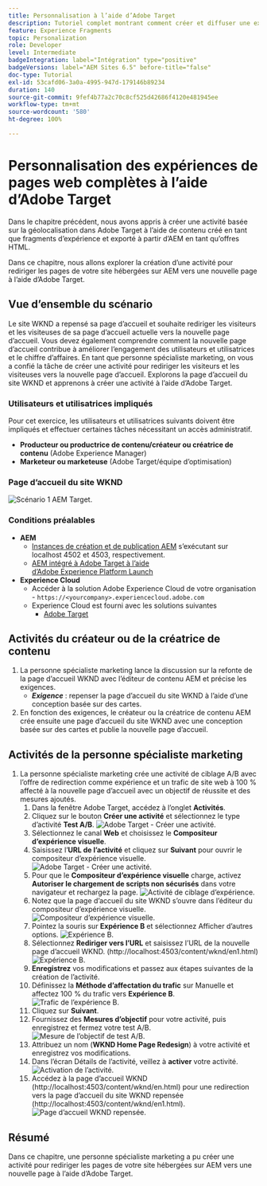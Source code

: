 ```yaml
---
title: Personnalisation à l’aide d’Adobe Target
description: Tutoriel complet montrant comment créer et diffuser une expérience personnalisée à l’aide d’Adobe Target.
feature: Experience Fragments
topic: Personalization
role: Developer
level: Intermediate
badgeIntegration: label="Intégration" type="positive"
badgeVersions: label="AEM Sites 6.5" before-title="false"
doc-type: Tutorial
exl-id: 53cafd06-3a0a-4995-947d-179146b89234
duration: 140
source-git-commit: 9fef4b77a2c70c8cf525d42686f4120e481945ee
workflow-type: tm+mt
source-wordcount: '580'
ht-degree: 100%

---
```


# Personnalisation des expériences de pages web complètes à l’aide d’Adobe Target

Dans le chapitre précédent, nous avons appris à créer une activité basée sur la géolocalisation dans Adobe Target à l’aide de contenu créé en tant que fragments d’expérience et exporté à partir d’AEM en tant qu’offres HTML.

Dans ce chapitre, nous allons explorer la création d’une activité pour rediriger les pages de votre site hébergées sur AEM vers une nouvelle page à l’aide d’Adobe Target.

## Vue d’ensemble du scénario

Le site WKND a repensé sa page d’accueil et souhaite rediriger les visiteurs et les visiteuses de sa page d’accueil actuelle vers la nouvelle page d’accueil. Vous devez également comprendre comment la nouvelle page d’accueil contribue à améliorer l’engagement des utilisateurs et utilisatrices et le chiffre d’affaires. En tant que personne spécialiste marketing, on vous a confié la tâche de créer une activité pour rediriger les visiteurs et les visiteuses vers la nouvelle page d’accueil. Explorons la page d’accueil du site WKND et apprenons à créer une activité à l’aide d’Adobe Target.

### Utilisateurs et utilisatrices impliqués

Pour cet exercice, les utilisateurs et utilisatrices suivants doivent être impliqués et effectuer certaines tâches nécessitant un accès administratif.

* **Producteur ou productrice de contenu/créateur ou créatrice de contenu** (Adobe Experience Manager)
* **Marketeur ou marketeuse** (Adobe Target/équipe d’optimisation)

### Page d’accueil du site WKND

![Scénario 1 AEM Target.](assets/personalization-use-case-2/aem-target-use-case-2.png)

### Conditions préalables

* **AEM**
   * [Instances de création et de publication AEM](./implementation.md#getting-aem) s’exécutant sur localhost 4502 et 4503, respectivement.
   * [AEM intégré à Adobe Target à l’aide d’Adobe Experience Platform Launch](./using-launch-adobe-io.md#aem-target-using-launch-by-adobe)
* **Experience Cloud**
   * Accéder à la solution Adobe Experience Cloud de votre organisation - `https://<yourcompany>.experiencecloud.adobe.com`
   * Experience Cloud est fourni avec les solutions suivantes
      * [Adobe Target](https://experiencecloud.adobe.com)

## Activités du créateur ou de la créatrice de contenu

1. La personne spécialiste marketing lance la discussion sur la refonte de la page d’accueil WKND avec l’éditeur de contenu AEM et précise les exigences.
   * ***Exigence*** : repenser la page d’accueil du site WKND à l’aide d’une conception basée sur des cartes.
2. En fonction des exigences, le créateur ou la créatrice de contenu AEM crée ensuite une page d’accueil du site WKND avec une conception basée sur des cartes et publie la nouvelle page d’accueil.

## Activités de la personne spécialiste marketing

1. La personne spécialiste marketing crée une activité de ciblage A/B avec l’offre de redirection comme expérience et un trafic de site web à 100 % affecté à la nouvelle page d’accueil avec un objectif de réussite et des mesures ajoutés.
   1. Dans la fenêtre Adobe Target, accédez à l’onglet **Activités**.
   2. Cliquez sur le bouton **Créer une activité** et sélectionnez le type d’activité **Test A/B**.
      ![Adobe Target - Créer une activité.](assets/personalization-use-case-2/create-ab-activity.png)
   3. Sélectionnez le canal **Web** et choisissez le **Compositeur d’expérience visuelle**.
   4. Saisissez l’**URL de l’activité** et cliquez sur **Suivant** pour ouvrir le compositeur d’expérience visuelle.
      ![Adobe Target - Créer une activité.](assets/personalization-use-case-2/create-activity-ab-name.png)
   5. Pour que le **Compositeur d’expérience visuelle** charge, activez **Autoriser le chargement de scripts non sécurisés** dans votre navigateur et rechargez la page.
      ![Activité de ciblage d’expérience.](assets/personalization-use-case-1/load-unsafe-scripts.png)
   6. Notez que la page d’accueil du site WKND s’ouvre dans l’éditeur du compositeur d’expérience visuelle.
      ![Compositeur d’expérience visuelle.](assets/personalization-use-case-2/vec.png)
   7. Pointez la souris sur **Expérience B** et sélectionnez Afficher d’autres options.
      ![Expérience B.](assets/personalization-use-case-2/redirect-url.png)
   8. Sélectionnez **Rediriger vers l’URL** et saisissez l’URL de la nouvelle page d’accueil WKND. (http://localhost:4503/content/wknd/en1.html)
      ![Expérience B.](assets/personalization-use-case-2/redirect-url-2.png)
   9. **Enregistrez** vos modifications et passez aux étapes suivantes de la création de l’activité.
   10. Définissez la **Méthode d’affectation du trafic** sur Manuelle et affectez 100 % du trafic vers **Expérience B**.
      ![Trafic de l’expérience B.](assets/personalization-use-case-2/traffic.png)
   11. Cliquez sur **Suivant**.
   12. Fournissez des **Mesures d’objectif** pour votre activité, puis enregistrez et fermez votre test A/B.
      ![Mesure de l’objectif de test A/B.](assets/personalization-use-case-2/goal-metric.png)
   13. Attribuez un nom (**WKND Home Page Redesign**) à votre activité et enregistrez vos modifications.
   14. Dans l’écran Détails de l’activité, veillez à **activer** votre activité.
      ![Activation de l’activité.](assets/personalization-use-case-2/ab-activate.png)
   15. Accédez à la page d’accueil WKND (http://localhost:4503/content/wknd/en.html) pour une redirection vers la page d’accueil du site WKND repensée (http://localhost:4503/content/wknd/en1.html).
      ![Page d’accueil WKND repensée.](assets/personalization-use-case-2/WKND-home-page-redesign.png)

## Résumé

Dans ce chapitre, une personne spécialiste marketing a pu créer une activité pour rediriger les pages de votre site hébergées sur AEM vers une nouvelle page à l’aide d’Adobe Target.
